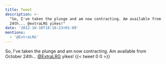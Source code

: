 ```yaml
---
title: Tweet
description: >-
  "So, I've taken the plunge and am now contracting. Am available from October
  24th... @extraLRG yikes!"
date: '2012-10-10T18:10:23+01:00'
mentions:
  - '@ExtraLRG'
---
```

So, I've taken the plunge and am now contracting. Am available from October 24th... [@ExtraLRG](https://twitter.com/@ExtraLRG) yikes!
      {{< tweet 0 0 >}}
    
